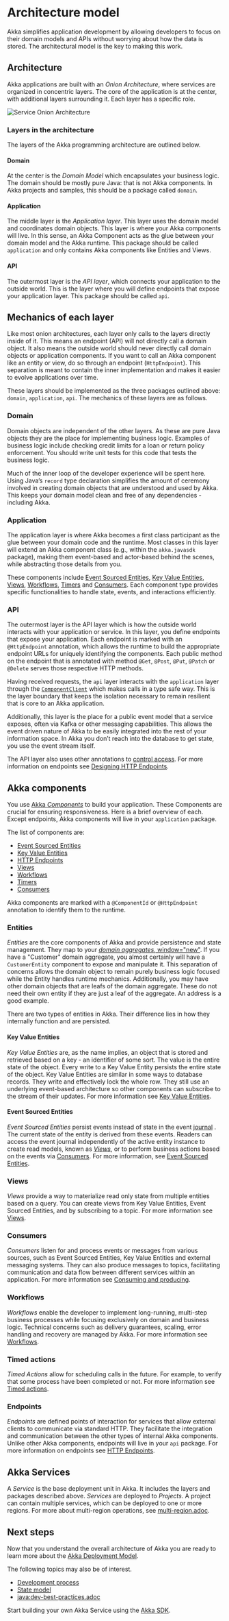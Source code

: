 # Architecture model

Akka simplifies application development by allowing developers to focus on their domain models and APIs without worrying about how the data is stored. The architectural model is the key to making this work.

## Architecture

Akka applications are built with an _Onion Architecture_, where services are organized in concentric layers. The core of the application is at the center, with additional layers surrounding it. Each layer has a specific role.

![Service Onion Architecture](docs-onion_architecture-v1.min.svg)

### Layers in the architecture

The layers of the Akka programming architecture are outlined below.

#### Domain

At the center is the _Domain Model_ which encapsulates your business logic. The domain should be mostly pure Java: that is not Akka components. In Akka projects and samples, this should be a package called `domain`.

#### Application

The middle layer is the _Application layer_. This layer uses the domain model and coordinates domain objects. This layer is where your Akka components will live. In this sense, an Akka Component acts as the glue between your domain model and the Akka runtime. This package should be called `application` and only contains Akka components like Entities and Views.

#### API

The outermost layer is the _API layer_, which connects your application to the outside world. This is the layer where you will define endpoints that expose your application layer. This package should be called `api`.

## Mechanics of each layer

Like most onion architectures, each layer only calls to the layers directly inside of it. This means an endpoint (API) will not directly call a domain object. It also means the outside world should never directly call domain objects or application components. If you want to call an Akka component like an entity or view, do so through an endpoint (`HttpEndpoint`). This separation is meant to contain the inner implementation and makes it easier to evolve applications over time.

These layers should be implemented as the three packages outlined above: `domain`, `application`, `api`. The mechanics of these layers are as follows.

### Domain

Domain objects are independent of the other layers. As these are pure Java objects they are the place for implementing business logic. Examples of business logic include checking credit limits for a loan or return policy enforcement. You should write unit tests for this code that tests the business logic. 

Much of the inner loop of the developer experience will be spent here. Using Java’s `record` type declaration simplifies the amount of ceremony involved in creating domain objects that are understood and used by Akka. This keeps your domain model clean and free of any dependencies - including Akka. 

### Application

The application layer is where Akka becomes a first class participant as the glue between your domain code and the runtime. Most classes in this layer will extend an Akka component class (e.g., within the `akka.javasdk` package), making them event-based and actor-based behind the scenes, while abstracting those details from you.

These components include [Event Sourced Entities](java:event-sourced-entities.adoc), [Key Value Entities](java:key-value-entities.adoc),  [Views](java:views.adoc), [Workflows](java:workflows.adoc), [Timers](java:timed-actions.adoc) and [Consumers](java:consuming-producing.adoc). Each component type provides specific functionalities to handle state, events, and interactions efficiently.

### API

The outermost layer is the API layer which is how the outside world interacts with your application or service. In this layer, you define endpoints that expose your application. Each endpoint is marked with an `@HttpEndpoint` annotation, which allows the runtime to build the appropriate endpoint URLs for uniquely identifying the components. Each public method on the endpoint that is annotated with method `@Get`, `@Post`, `@Put`, `@Patch` or `@Delete` serves those respective HTTP methods.

Having received requests, the `api` layer interacts with the `application` layer through the [`ComponentClient`](java:component-and-service-calls.adoc#_component_client) which makes calls in a type safe way. This is the layer boundary that keeps the isolation necessary to remain resilient that is core to an Akka application.

Additionally, this layer is the place for a public event model that a service exposes, often via Kafka or other messaging capabilities. This allows the event driven nature of Akka to be easily integrated into the rest of your information space. In Akka you don’t reach into the database to get state, you use the event stream itself.

The API layer also uses other annotations to [control access](java:access-control.adoc). For more information on endpoints see [Designing HTTP Endpoints](java:http-endpoints.adoc).

## Akka components

You use [Akka _Components_](reference:glossary.adoc#component) to build your application. These Components are crucial for ensuring responsiveness. Here is a brief overview of each. Except endpoints, Akka components will live in your `application` package.

The list of components are:

* [Event Sourced Entities](java:event-sourced-entities.adoc)
* [Key Value Entities](java:key-value-entities.adoc)
* [HTTP Endpoints](java:http-endpoints.adoc)
* [Views](java:views.adoc)
* [Workflows](java:workflows.adoc)
* [Timers](java:timed-actions.adoc)
* [Consumers](java:consuming-producing.adoc)

Akka components are marked with a `@ComponentId` or `@HttpEndpoint` annotation to identify them to the runtime.

### Entities

_Entities_ are the core components of Akka and provide persistence and state management. They map to your [_domain aggregates_, window="new"](https://martinfowler.com/bliki/DDD_Aggregate.html). If you have a "Customer" domain aggregate, you almost certainly will have a `CustomerEntity` component to expose and manipulate it. This separation of concerns allows the domain object to remain purely business logic focused while the Entity handles runtime mechanics. Additionally, you may have other domain objects that are leafs of the domain aggregate. These do not need their own entity if they are just a leaf of the aggregate. An address is a good example.

There are two types of entities in Akka. Their difference lies in how they internally function and are persisted.

#### Key Value Entities

_Key Value Entities_ are, as the name implies, an object that is stored and retrieved based on a key - an identifier of some sort. The value is the entire state of the object. Every write to a Key Value Entity persists the entire state of the object. Key Value Entities are similar in some ways to database records. They write and effectively lock the whole row. They still use an underlying event-based architecture so other components can subscribe to the stream of their updates. For more information see [Key Value Entities](java:key-value-entities.adoc).

#### Event Sourced Entities

_Event Sourced Entities_ persist events instead of state in the event [journal](reference:glossary.adoc#journal)   . The current state of the entity is derived from these events. Readers can access the event journal independently of the active entity instance to create read models, known as [_Views_](java:views.adoc), or to perform business actions based on the events via [Consumers](java:consuming-producing.adoc). For more information, see [Event Sourced Entities](java:event-sourced-entities.adoc).

### Views

_Views_ provide a way to materialize read only state from multiple entities based on a query. You can create views from Key Value Entities, Event Sourced Entities, and by subscribing to a topic. For more information see [Views](java:views.adoc).

### Consumers

_Consumers_ listen for and process events or messages from various sources, such as Event Sourced Entities, Key Value Entities and external messaging systems. They can also produce messages to topics, facilitating communication and data flow between different services within an application. For more information see [Consuming and producing](java:consuming-producing.adoc).

### Workflows

_Workflows_ enable the developer to implement long-running, multi-step business processes while focusing exclusively on domain and business logic. Technical concerns such as delivery guarantees, scaling, error handling and recovery are managed by Akka. For more information see [Workflows](java:workflows.adoc).

### Timed actions

_Timed Actions_ allow for scheduling calls in the future. For example, to verify that some process have been completed or not. For more information see [Timed actions](java:timed-actions.adoc).

### Endpoints

_Endpoints_ are defined points of interaction for services that allow external clients to communicate via standard HTTP. They facilitate the integration and communication between the other types of internal Akka components. Unlike other Akka components, endpoints will live in your `api` package. For more information on endpoints see [HTTP Endpoints](java:http-endpoints.adoc).

## Akka Services

A _Service_ is the base deployment unit in Akka. It includes the layers and packages described above. _Services_ are deployed to _Projects_. A project can contain multiple services, which can be deployed to one or more regions. For more about multi-region operations, see [multi-region.adoc](multi-region.adoc).

## Next steps

Now that you understand the overall architecture of Akka you are ready to learn more about the [Akka Deployment Model](deployment-model.adoc). 

The following topics may also be of interest.

* [Development process](development-process.adoc)
* [State model](state-model.adoc)
* [java:dev-best-practices.adoc](java:dev-best-practices.adoc)

Start building your own Akka Service using the [Akka SDK](java:index.adoc).
